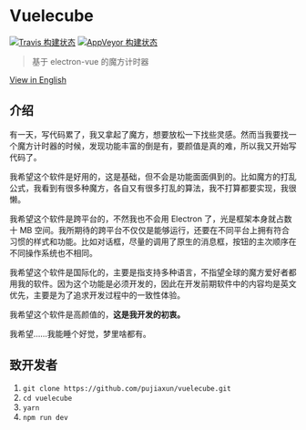 # Vuelecube

[![Travis 构建状态](https://travis-ci.org/pujiaxun/vuelecube.svg?branch=master)](https://travis-ci.org/pujiaxun/vuelecube)
[![AppVeyor 构建状态](https://ci.appveyor.com/api/projects/status/u927em03o3j18ddg/branch/master?svg=true)](https://ci.appveyor.com/project/pujiaxun/vuelecube/branch/master)

> 基于 electron-vue 的魔方计时器

[View in English](./README.md)

## 介绍

有一天，写代码累了，我又拿起了魔方，想要放松一下找些灵感。然而当我要找一个魔方计时器的时候，发现功能丰富的倒是有，要颜值是真的难，所以我又开始写代码了。

我希望这个软件是好用的，这是基础，但不会是功能面面俱到的。比如魔方的打乱公式，我看到有很多种魔方，各自又有很多打乱的算法，我不打算都要实现，我很懒。

我希望这个软件是跨平台的，不然我也不会用 Electron 了，光是框架本身就占数十 MB 空间。我所期待的跨平台不仅仅是能够运行，还要在不同平台上拥有符合习惯的样式和功能。比如对话框，尽量的调用了原生的消息框，按钮的主次顺序在不同操作系统也不相同。

我希望这个软件是国际化的，主要是指支持多种语言，不指望全球的魔方爱好者都用我的软件。因为这个功能是必须开发的，因此在开发前期软件中的内容均是英文优先，主要是为了追求开发过程中的一致性体验。

我希望这个软件是高颜值的，**这是我开发的初衷。**

我希望……我能睡个好觉，梦里啥都有。

## 致开发者

1. `git clone https://github.com/pujiaxun/vuelecube.git`
1. `cd vuelecube`
1. `yarn`
1. `npm run dev`
